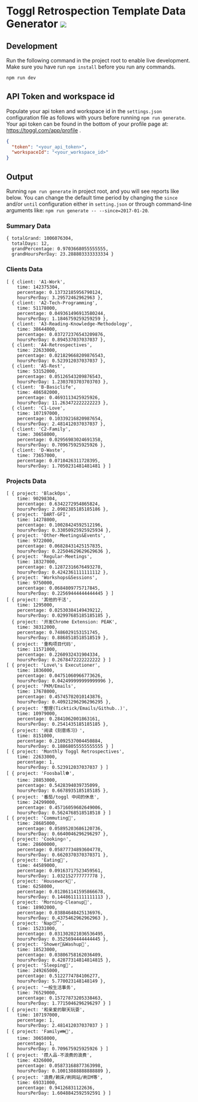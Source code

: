 # Toggl Retrospection Template Data Generator [![][Badges: Travis CI]][Links: Travis CI]

## Development

Run the following command in the project root to enable live development. Make sure you have run `npm install` before you run any commands.

```bash
npm run dev
```

## API Token and workspace id

Populate your api token and workspace id in the `settings.json` configuration file as follows with yours before running `npm run generate`. Your api token can be found in the bottom of your profile page at: https://toggl.com/app/profile . 

```json
{
  "token": "<your_api_token>",
  "workspaceId": "<your_workspace_id>"
}
```

## Output 

Running `npm run generate` in project root, and you will see reports like below. You can change the default time period by changing the `since` and/or `until` configuration either in `setting.json` or through command-line arguments like: `npm run generate -- --since=2017-01-20`.  

### Summary Data 

```
{ totalGrand: 1006076304,
  totalDays: 12,
  grandPercentage: 0.9703668055555555,
  grandHoursPerDay: 23.288803333333334 }
```

### Clients Data 

```
[ { client: 'A1-Work',
    time: 142375304,
    percentage: 0.13732185956790124,
    hoursPerDay: 3.29572462962963 },
  { client: 'A2-Tech-Programming',
    time: 51178000,
    percentage: 0.049361496913580244,
    hoursPerDay: 1.1846759259259259 },
  { client: 'A3-Reading-Knowledge-Methodology',
    time: 38644000,
    percentage: 0.037272376543209876,
    hoursPerDay: 0.894537037037037 },
  { client: 'A4-Retrospectives',
    time: 22633000,
    percentage: 0.021829668209876543,
    hoursPerDay: 0.523912037037037 },
  { client: 'A5-Rest',
    time: 53152000,
    percentage: 0.05126543209876543,
    hoursPerDay: 1.2303703703703703 },
  { client: 'B-Basiclife',
    time: 486582000,
    percentage: 0.4693113425925926,
    hoursPerDay: 11.263472222222223 },
  { client: 'C1-Love',
    time: 107197000,
    percentage: 0.10339216820987654,
    hoursPerDay: 2.481412037037037 },
  { client: 'C2-Family',
    time: 30658000,
    percentage: 0.02956983024691358,
    hoursPerDay: 0.709675925925926 },
  { client: 'D-Waste',
    time: 73657000,
    percentage: 0.0710426311728395,
    hoursPerDay: 1.7050231481481481 } ]
```

### Projects Data 

```
[ { project: 'BlackOps',
    time: 90298304,
    percentage: 0.6342272954865824,
    hoursPerDay: 2.0902385185185186 },
  { project: 'DART-GFI',
    time: 14278000,
    percentage: 0.10028424592512196,
    hoursPerDay: 0.33050925925925934 },
  { project: 'Other-Meetings&Events',
    time: 9722000,
    percentage: 0.06828431425157835,
    hoursPerDay: 0.22504629629629636 },
  { project: 'Regular-Meetings',
    time: 18327000,
    percentage: 0.12872316676493278,
    hoursPerDay: 0.4242361111111112 },
  { project: 'Workshops&Sessions',
    time: 9750000,
    percentage: 0.0684809775717845,
    hoursPerDay: 0.22569444444444445 } ]
[ { project: '其他的干活',
    time: 1295000,
    percentage: 0.02530384149439212,
    hoursPerDay: 0.02997685185185185 },
  { project: '开发Chrome Extension: PEAK',
    time: 38312000,
    percentage: 0.7486029153151745,
    hoursPerDay: 0.8868518518518519 },
  { project: '重构项目代码',
    time: 11571000,
    percentage: 0.2260932431904334,
    hoursPerDay: 0.2678472222222222 } ]
[ { project: 'Love\'s Executioner',
    time: 1836000,
    percentage: 0.04751060966773626,
    hoursPerDay: 0.042499999999999996 },
  { project: 'PKM/Emails',
    time: 17678000,
    percentage: 0.45745782010143876,
    hoursPerDay: 0.40921296296296295 },
  { project: '整理(Ticktick/Emails/Github..)',
    time: 10979000,
    percentage: 0.2841062001863161,
    hoursPerDay: 0.2541435185185185 },
  { project: '阅读《刻意练习》',
    time: 8151000,
    percentage: 0.21092537004450884,
    hoursPerDay: 0.18868055555555555 } ]
[ { project: 'Monthly Toggl Retrospectives',
    time: 22633000,
    percentage: 1,
    hoursPerDay: 0.523912037037037 } ]
[ { project: 'Foosball⚽',
    time: 28853000,
    percentage: 0.5428394039735099,
    hoursPerDay: 0.6678935185185185 },
  { project: '番茄/toggl 中间的休息',
    time: 24299000,
    percentage: 0.45716059602649006,
    hoursPerDay: 0.5624768518518518 } ]
[ { project: 'Commuting🚌',
    time: 28685000,
    percentage: 0.05895203686120736,
    hoursPerDay: 0.6640046296296297 },
  { project: 'Cooking🔥',
    time: 28600000,
    percentage: 0.05877734893604778,
    hoursPerDay: 0.6620370370370371 },
  { project: 'Eating🍚',
    time: 44589000,
    percentage: 0.09163717523459561,
    hoursPerDay: 1.032152777777778 },
  { project: 'Housework🏡',
    time: 6258000,
    percentage: 0.012861141595866678,
    hoursPerDay: 0.14486111111111113 },
  { project: 'Morning-Cleanup🚿',
    time: 18902000,
    percentage: 0.03884648425136976,
    hoursPerDay: 0.4375462962962963 },
  { project: 'Nap😴',
    time: 15231000,
    percentage: 0.031302021036536495,
    hoursPerDay: 0.3525694444444445 },
  { project: 'Shower🛀&Washup🍼',
    time: 18523000,
    percentage: 0.03806758162036409,
    hoursPerDay: 0.42877314814814815 },
  { project: 'Sleeping🌛',
    time: 249265000,
    percentage: 0.5122774784106277,
    hoursPerDay: 5.770023148148149 },
  { project: '一般生活事务',
    time: 76529000,
    percentage: 0.15727873205338463,
    hoursPerDay: 1.7715046296296297 } ]
[ { project: '和亲爱的聊天玩耍',
    time: 107197000,
    percentage: 1,
    hoursPerDay: 2.481412037037037 } ]
[ { project: 'Family👪🐶',
    time: 30658000,
    percentage: 1,
    hoursPerDay: 0.709675925925926 } ]
[ { project: '攒人品-不浪费的浪费',
    time: 4326000,
    percentage: 0.05873168877363998,
    hoursPerDay: 0.10013888888888889 },
  { project: '浪费/赖床/刷网站/刷IM等',
    time: 69331000,
    percentage: 0.94126831122636,
    hoursPerDay: 1.6048842592592591 } ]
```

[Badges: Travis CI]: https://travis-ci.org/linesh-simplicity/toggl-retro-template-data-generator.svg?branch=master
[Links: Travis CI]: https://travis-ci.org/linesh-simplicity/toggl-retro-template-data-generator